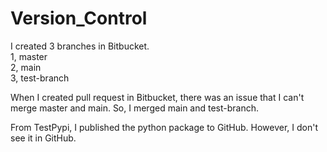 # Version_Control

I created 3 branches in Bitbucket.   
1, master  
2, main  
3, test-branch  

When I created pull request in Bitbucket, there was an issue that I can't merge master and main. So, I merged main and test-branch.   

From TestPypi, I published the python package to GitHub. However, I don't see it in GitHub.    
